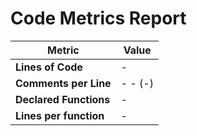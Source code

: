 # Code Metrics Report

| Metric                          | Value       |
|---------------------------------|-------------|
| **Lines of Code**               | -           |
| **Comments per Line**           | - - (-)     |
| **Declared Functions**          | -           |
| **Lines per function**          | -           |


